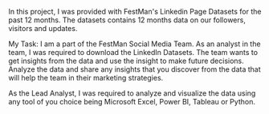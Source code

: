 In this project, I was provided with FestMan's Linkedin Page Datasets for the past 12 months. The datasets contains 12 months data on our followers, visitors and updates.

My Task:
I am a part of the FestMan Social Media Team. As an analyst in the team, I was required to download the LinkedIn Datasets.
The team wants to get insights from the data and use the insight to make future decisions. Analyze the data and share any insights that you discover from the data 
that will help the team in their marketing strategies.

As the Lead Analyst, I was required to analyze and visualize the data using any tool of you choice being Microsoft Excel, Power BI, Tableau or Python.

